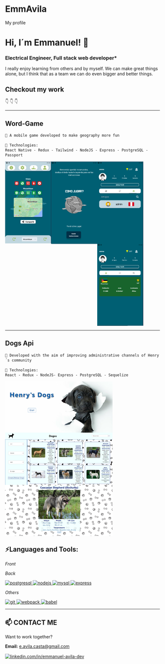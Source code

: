# EmmAvila
My profile
<!-- <p align='center'>
    <img src='cerebro.png' />
</p> -->

# Hi, I´m Emmanuel! 👾
### Electrical Engineer, Full stack web developer* 

I really enjoy learning from others and by myself. We can make great things alone, 
but I think that as a team we can do even bigger and better things.

## Checkout my work
👇
👇
👇   
____________________
## Word-Game  

~~~
📌 A mobile game developed to make geography more fun

🚀 Technologies: 
React Native - Redux - Tailwind - NodeJS - Express - PostgreSQL - Passport
~~~
<img align="left" width= "150px" margin= "20px"  src='./word-game/game.png' />
<img align="center" width= "150px" margin= "20px"  src='./word-game/Profile.png' />
<img align="left" width= "150px" margin= "20px"  src='./word-game/Presentancion.png' />
<img align="center" width= "150px" margin= "20px"  src='./word-game/stats.png' />  


____________

## Dogs Api 
~~~
📌 Developed with the aim of improving administrative channels of Henry´s community

🚀 Technologies: 
React - Redux - NodeJS- Express - PostgreSQL - Sequelize
~~~
<img align="left" margin= "20px" width= "350px"  src='./dogs/landing.png' />
<img align="left" margin= "20px" width= "350px"  src='./dogs/home.png' />
<img align="center" margin= "20px" width= "350px" src='./dogs/detail.png' />



## ⚡Languages and Tools:

*Front*

<a href="https://www.w3.org/html/" target="_blank"> </a> <a href="https://www.w3schools.com/css/" target="_blank"></a> 
<a href="https://reactjs.org/" target="_blank"></a> <a href="https://redux.js.org" target="_blank"> </a> <a href="https://developer.mozilla.org/en-US/docs/Web/JavaScript" target="_blank"> </a> <a href="https://material-ui.com/" target="_blank"> </a><a href="https://getbootstrap.com" target="_blank"></a>

*Back*

<a href="https://www.postgresql.org" target="_blank"> <img src="https://devicons.github.io/devicon/devicon.git/icons/postgresql/postgresql-original-wordmark.svg" alt="postgresql" width="40" height="40"/> </a> <a href="https://nodejs.org" target="_blank"> <img src="https://devicons.github.io/devicon/devicon.git/icons/nodejs/nodejs-original-wordmark.svg" alt="nodejs" width="40" height="40"/> </a> <a href="https://www.mysql.com/" target="_blank"> <img src="https://devicons.github.io/devicon/devicon.git/icons/mysql/mysql-original-wordmark.svg" alt="mysql" width="40" height="40"/> </a> <a href="https://expressjs.com" target="_blank"> <img src="https://devicons.github.io/devicon/devicon.git/icons/express/express-original-wordmark.svg" alt="express" width="40" height="40"/> </a> 


*Others*

<a href="https://git-scm.com/" target="_blank"> <img src="https://www.vectorlogo.zone/logos/git-scm/git-scm-icon.svg" alt="git" width="40" height="40"/> </a> <a href="https://webpack.js.org" target="_blank"> <img src="https://devicons.github.io/devicon/devicon.git/icons/webpack/webpack-original.svg" alt="webpack" width="40" height="40"/> </a> <a href="https://babeljs.io/" target="_blank"> <img src="https://www.vectorlogo.zone/logos/babeljs/babeljs-icon.svg" alt="babel" width="40" height="40"/> </a>



___________________________________________

## 📫 CONTACT ME

Want to work together? 

**Email:** e.avila.casta@gmail.com

<a href="linkedin.com/in/emmanuel-avila-dev" target="blank">
<img align="center" src="https://cdn.jsdelivr.net/npm/simple-icons@3.0.1/icons/linkedin.svg" alt="linkedin.com/in/emmanuel-avila-dev" height="30" width="40" /></a>
